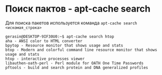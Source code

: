 # Поиск пактов - apt-cache search

Для поиска пакетов используется команда `apt-cache search <искомая_строка>`

```
gerasin@DESKTOP-9IF30U0:~$ apt-cache search htop
aha - ANSI color to HTML converter
bpytop - Resource monitor that shows usage and stats
btop - Modern and colorful command line resource monitor that shows usage and stats
htop - interactive processes viewer
libauthen-oath-perl - Perl module for OATH One Time Passwords
pftools - build and search protein and DNA generalized profiles
```
